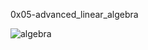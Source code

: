 0x05-advanced_linear_algebra


![algebra](https://user-images.githubusercontent.com/85587286/210471544-2ce10d84-7892-4974-88fd-575bd93ff508.gif)
